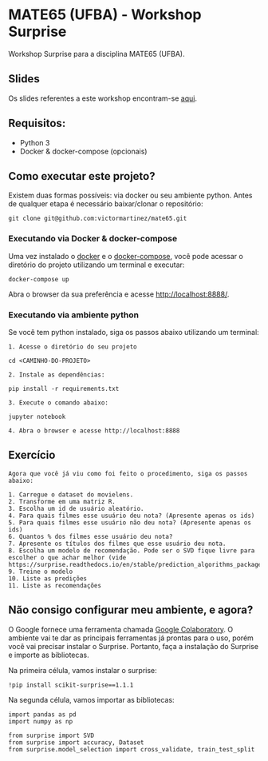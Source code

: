 # MATE65 (UFBA) - Workshop Surprise
Workshop Surprise para a disciplina MATE65 (UFBA).

## Slides
Os slides referentes a este workshop encontram-se [aqui](https://docs.google.com/presentation/d/1YMb5dVsi5_QiRqh8K7M4Pde2YrqsGuTgUHxCDD56F44).

## Requisitos:
- Python 3
- Docker & docker-compose (opcionais)

## Como executar este projeto?
Existem duas formas possíveis: via docker ou seu ambiente python. Antes de qualquer etapa é necessário baixar/clonar o repositório:

```
git clone git@github.com:victormartinez/mate65.git
```

### Executando via Docker & docker-compose
Uma vez instalado o [docker](https://www.docker.com/get-started) e o [docker-compose](https://docs.docker.com/compose/install/), você pode acessar o diretório do projeto utilizando um terminal e executar:

```
docker-compose up
```

Abra o browser da sua preferência e acesse [http://localhost:8888/](http://localhost:8888/).


### Executando via ambiente python
Se você tem python instalado, siga os passos abaixo utilizando um terminal:

```
1. Acesse o diretório do seu projeto

cd <CAMINHO-DO-PROJETO>

2. Instale as dependências:

pip install -r requirements.txt

3. Execute o comando abaixo:

jupyter notebook

4. Abra o browser e acesse http://localhost:8888
```

## Exercício

```
Agora que você já viu como foi feito o procedimento, siga os passos abaixo:

1. Carregue o dataset do movielens.
2. Transforme em uma matriz R.
3. Escolha um id de usuário aleatório.
4. Para quais filmes esse usuário deu nota? (Apresente apenas os ids)
5. Para quais filmes esse usuário não deu nota? (Apresente apenas os ids)
6. Quantos % dos filmes esse usuário deu nota?
7. Apresente os títulos dos filmes que esse usuário deu nota.
8. Escolha um modelo de recomendação. Pode ser o SVD fique livre para escolher o que achar melhor (vide https://surprise.readthedocs.io/en/stable/prediction_algorithms_package.html)
9. Treine o modelo
10. Liste as predições
11. Liste as recomendações
```

## Não consigo configurar meu ambiente, e agora?
O Google fornece uma ferramenta chamada [Google Colaboratory](https://colab.research.google.com/notebooks/intro.ipynb). O ambiente vai te dar as principais ferramentas já prontas para o uso, porém você vai precisar instalar o Surprise. Portanto, faça a instalação do Surprise e importe as bibliotecas.


Na primeira célula, vamos instalar o surprise:

```
!pip install scikit-surprise==1.1.1
```


Na segunda célula, vamos importar as bibliotecas:

```
import pandas as pd
import numpy as np

from surprise import SVD
from surprise import accuracy, Dataset
from surprise.model_selection import cross_validate, train_test_split
```